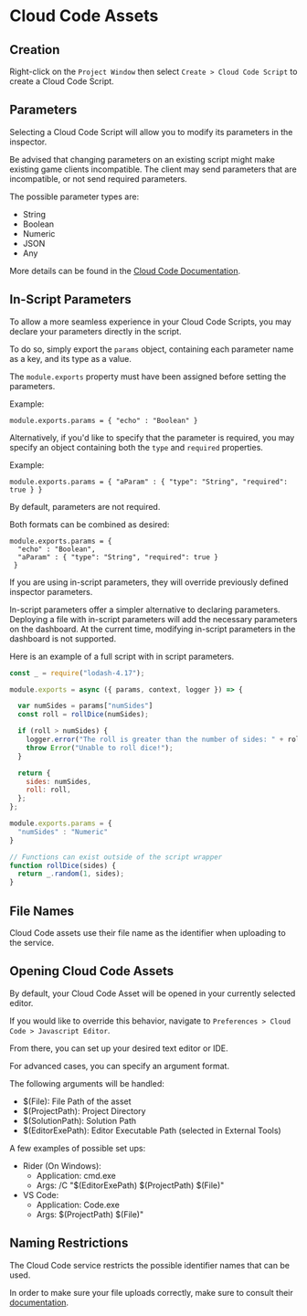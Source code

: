 # Cloud Code Assets

## Creation
Right-click on the `Project Window` then select `Create > Cloud Code Script` to create a Cloud Code Script.

## Parameters
Selecting a Cloud Code Script will allow you to modify its parameters in the inspector.

Be advised that changing parameters on an existing script might make existing game clients
incompatible. The client may send parameters that are incompatible, or not send required parameters.

The possible parameter types are:
* String
* Boolean
* Numeric
* JSON
* Any

More details can be found in the [Cloud Code Documentation](https://docs.unity.com/cloud-code/types-of-scripts.html).

## In-Script Parameters

To allow a more seamless experience in your Cloud Code Scripts, you may declare 
your parameters directly in the script.

To do so, simply export the `params` object, containing each parameter name as a key, and
its type as a value. 

The `module.exports` property must have been assigned before setting the parameters.

Example:

```
module.exports.params = { "echo" : "Boolean" }
```

Alternatively, if you'd like to specify that the parameter is required,
you may specify an object containing both the `type` and `required` properties.

Example:

```
module.exports.params = { "aParam" : { "type": "String", "required": true } }
```

By default, parameters are not required.

Both formats can be combined as desired:

```
module.exports.params = { 
  "echo" : "Boolean",
  "aParam" : { "type": "String", "required": true }
 }
```

If you are using in-script parameters, they will override previously defined
inspector parameters.

In-script parameters offer a simpler alternative to declaring parameters. 
Deploying a file with in-script parameters will add the necessary parameters on the dashboard. 
At the current time, modifying in-script parameters in the dashboard is not supported.

Here is an example of a full script with in script parameters.
```js
const _ = require("lodash-4.17");

module.exports = async ({ params, context, logger }) => {

  var numSides = params["numSides"]
  const roll = rollDice(numSides);

  if (roll > numSides) {
    logger.error("The roll is greater than the number of sides: " + roll);
    throw Error("Unable to roll dice!");
  }

  return {
    sides: numSides,
    roll: roll,
  };
};

module.exports.params = {
  "numSides" : "Numeric"
}

// Functions can exist outside of the script wrapper
function rollDice(sides) {
  return _.random(1, sides);
}
```

## File Names
Cloud Code assets use their file name 
as the identifier when uploading to the service.

## Opening Cloud Code Assets

By default, your Cloud Code Asset will be opened in your currently
selected editor.

If you would like to override this behavior, navigate to
`Preferences > Cloud Code > Javascript Editor`.

From there, you can set up your desired text editor or IDE.

For advanced cases, you can specify an argument format.

The following arguments will be handled:
* $(File): File Path of the asset
* $(ProjectPath): Project Directory
* $(SolutionPath): Solution Path
* $(EditorExePath): Editor Executable Path (selected in External Tools)

A few examples of possible set ups:

* Rider (On Windows): 
  * Application: cmd.exe
  * Args: /C "$(EditorExePath) $(ProjectPath) $(File)"
* VS Code: 
  * Application: Code.exe
  * Args: $(ProjectPath) $(File)"

## Naming Restrictions
The Cloud Code service restricts the possible identifier names that can be used. 

In order to make sure your file uploads correctly, make sure to consult their [documentation](https://docs.unity.com/cloud-code/using-cloud-code.html#Script_creation). 
